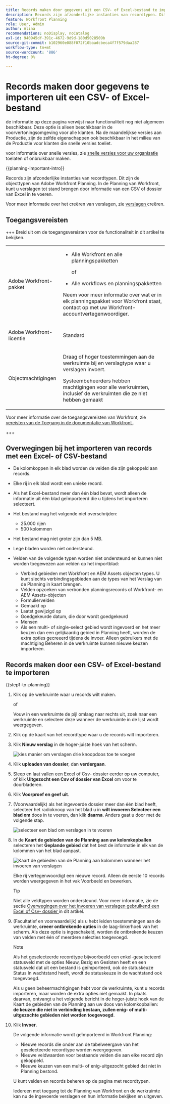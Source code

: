 ```yaml
---
title: Records maken door gegevens uit een CSV- of Excel-bestand te importeren
description: Records zijn afzonderlijke instanties van recordtypen. Dit zijn de objecttypen van Adobe Workfront Planning. In de Planning van Workfront, kunt u verslagen tot stand brengen door informatie van een CSV of dossier van Excel in te voeren.
feature: Workfront Planning
role: User, Admin
author: Alina
recommendations: noDisplay, noCatalog
exl-id: 940945df-391c-4672-9d9d-180d5028509b
source-git-commit: b102960e088f072f10baadcbeca4f7f579daa287
workflow-type: tm+mt
source-wordcount: '886'
ht-degree: 0%

---
```



# Records maken door gegevens te importeren uit een CSV- of Excel-bestand

<span class="preview"> de informatie op deze pagina verwijst naar functionaliteit nog niet algemeen beschikbaar. Deze optie is alleen beschikbaar in de voorvertoningsomgeving voor alle klanten. Na de maandelijkse versies aan Productie, zijn de zelfde eigenschappen ook beschikbaar in het milieu van de Productie voor klanten die snelle versies toeliet. </span>

<span class="preview"> voor informatie over snelle versies, zie [ snelle versies voor uw organisatie ](/help/quicksilver/administration-and-setup/set-up-workfront/configure-system-defaults/enable-fast-release-process.md) toelaten of onbruikbaar maken. </span>

{{planning-important-intro}}

Records zijn afzonderlijke instanties van recordtypen. Dit zijn de objecttypen van Adobe Workfront Planning. In de Planning van Workfront, kunt u verslagen tot stand brengen door informatie van een CSV of dossier van Excel in te voeren.

Voor meer informatie over het creëren van verslagen, zie [ verslagen ](/help/quicksilver/planning/records/create-records.md) creëren.

## Toegangsvereisten

+++ Breid uit om de toegangsvereisten voor de functionaliteit in dit artikel te bekijken. 

<table style="table-layout:auto"> 
<col> 
</col> 
<col> 
</col> 
<tbody> 
    <tr> 
<tr> 
</tr>   
<tr> 
   <td role="rowheader"><p>Adobe Workfront-pakket</p></td> 
   <td> 
<ul> 
<li><p>Alle Workfront en alle planningspakketten</p></li>
of
<li><p>Alle workflows en planningspakketten</li></ul>
<p>Neem voor meer informatie over wat er in elk planningspakket voor Workfront staat, contact op met uw Workfront-accountvertegenwoordiger. </p> 
   </td> 
  <tr> 
   <td role="rowheader"><p>Adobe Workfront-licentie</p></td> 
   <td><p>Standard</p>
   </td> 
  </tr>

<tr> 
   <td role="rowheader"><p>Objectmachtigingen</p></td> 
   <td> <p>Draag of hoger toestemmingen aan de werkruimte bij en verslagtype waar u verslagen invoert. </p>
   <p>Systeembeheerders hebben machtigingen voor alle werkruimten, inclusief de werkruimten die ze niet hebben gemaakt</p>
   </td> 
  </tr>  
</tbody> 
</table>

Voor meer informatie over de toegangsvereisten van Workfront, zie [ vereisten van de Toegang in de documentatie van Workfront ](/help/quicksilver/administration-and-setup/add-users/access-levels-and-object-permissions/access-level-requirements-in-documentation.md).

+++  


<!--Old:
<table style="table-layout:auto"> 
<col> 
</col> 
<col> 
</col> 
<tbody> 
    <tr> 
<tr> 
<td> 
   <p> Products</p> </td> 
   <td> 
   <ul><li><p> Adobe Workfront</p></li> 
   <li><p> Adobe Workfront Planning<p></li></ul></td> 
  </tr>   
<tr> 
   <td role="rowheader"><p>Adobe Workfront plan*</p></td> 
   <td> 
<p>Any of the following Workfront plans:</p> 
<ul><li>Select</li> 
<li>Prime</li> 
<li>Ultimate</li></ul> 
<p>Workfront Planning is not available for legacy Workfront plans</p> 
   </td> 
<tr> 
   <td role="rowheader"><p>Adobe Workfront Planning package*</p></td> 
   <td> 
<p>Any </p> 
<p>For more information about what is included in each Workfront Planning plan, contact your Workfront account manager. </p> 
   </td> 
 <tr> 
   <td role="rowheader"><p>Adobe Workfront platform</p></td> 
   <td> 
<p>Your organization's instance of Workfront must be onboarded to the Adobe Unified Experience to be able to access Workfront Planning.</p> 
<p>For more information, see <a href="/help/quicksilver/workfront-basics/navigate-workfront/workfront-navigation/adobe-unified-experience.md">Adobe Unified Experience for Workfront</a>. </p> 
   </td> 
   </tr> 
  </tr> 
  <tr> 
   <td role="rowheader"><p>Adobe Workfront license*</p></td> 
   <td> Standard
   <p>Workfront Planning is not available for legacy Workfront licenses</p> 
  </td> 
  </tr> 
  <tr> 
   <td role="rowheader"><p>Access level configuration</p></td> 
   <td> <p>There are no access level controls for Adobe Workfront Planning</p> 
   <p>Edit access in Workfront for the object types that you want to create (projects, programs, and portfolios) as you connect them from new records  </p>  
</td> 
  </tr> 
<tr> 
   <td role="rowheader"><p>Object permissions</p></td> 
   <td> <p>Contribute or higher permissions to the workspace and record type where you want to add records. </p>  
   <p>System Administrators have permissions to all workspaces, including the ones they did not create</p>
   <p>Manage permissions to Workfront objects (portfolios) to add children objects (projects).</p>
   </td> 
  </tr> 
</tbody> 
</table> -->


## Overwegingen bij het importeren van records met een Excel- of CSV-bestand

* De kolomkoppen in elk blad worden de velden die zijn gekoppeld aan records.
* Elke rij in elk blad wordt een unieke record.
* Als het Excel-bestand meer dan één blad bevat, wordt alleen de informatie uit één blad geïmporteerd die u tijdens het importeren selecteert.
* Het bestand mag het volgende niet overschrijden:
   * 25.000 rijen
   * 500 kolommen
* Het bestand mag niet groter zijn dan 5 MB.
* Lege bladen worden niet ondersteund.
* Velden van de volgende typen worden niet ondersteund en kunnen niet worden toegewezen aan velden op het importblad:

   * Verbind gebieden met Workfront en AEM Assets objecten types. U kunt slechts verbindingsgebieden aan de types van het Verslag van de Planning in kaart brengen.
   * Velden opzoeken van verbonden planningsrecords of Workfront- en AEM Assets-objecten
   * Formuliervelden
   * Gemaakt op
   * Laatst gewijzigd op
   * <span class="preview"> Goedgekeurde datum, die door </span> wordt goedgekeurd
   * Mensen
   * Als een multi- of single-select gebied wordt ingevoerd en het meer keuzen dan een gelijkaardig gebied in Planning heeft, worden de extra opties gecreeerd tijdens de invoer. Alleen gebruikers met de machtiging Beheren in de werkruimte kunnen nieuwe keuzen importeren.

## Records maken door een CSV- of Excel-bestand te importeren

{{step1-to-planning}}

1. Klik op de werkruimte waar u records wilt maken.

   of

   Vouw in een werkruimte de pijl omlaag naar rechts uit, zoek naar een werkruimte en selecteer deze wanneer de werkruimte in de lijst wordt weergegeven.
1. Klik op de kaart van het recordtype waar u de records wilt importeren.
1. Klik **Nieuw verslag** in de hoger-juiste hoek van het scherm.

   ![ kies manier om verslagen drie knoopdoos toe te voegen ](assets/choose-way-to-add-records-three-button-box.png)
1. Klik **uploaden van dossier**, dan **verdergaan**. <!--add screen shot when all three buttons are added - with the Submit a request button-->
1. Sleep en laat vallen een Excel of Csv- dossier eerder op uw computer, of klik **Uitgezocht een Csv of dossier van Excel** om voor te doorbladeren.
1. Klik **Voorproef en geef uit**.
1. (Voorwaardelijk) als het ingevoerde dossier meer dan één blad heeft, selecteer het radioknoop van het blad u in **wilt invoeren Selecteer een blad om** doos in te voeren, dan klik **daarna**. Anders gaat u door met de volgende stap.

   ![ selecteer een blad om verslagen in te voeren ](assets/select-a-sheet-to-import-box.png)
1. In de **Kaart de gebieden van de Planning aan uw kolomkopballen** selecteren het **Geplande gebied** dat het best de informatie in elk van de kolommen van het blad aanpast.

   ![ Kaart de gebieden van de Planning aan kolommen wanneer het invoeren van verslagen ](assets/map-planning-fields-to-columns-when-importing-records.png)

   Elke rij vertegenwoordigt een nieuwe record. Alleen de eerste 10 records worden weergegeven in het vak Voorbeeld en bewerken.

   >[!TIP]
   >
   >Niet alle veldtypen worden ondersteund. Voor meer informatie, zie de sectie [ Overwegingen over het invoeren van verslagen gebruikend een Excel of Csv- dossier ](#considerations-about-importing-records-using-an-excel-or-csv-file) in dit artikel.


1. (Facultatief en voorwaardelijk) als u hebt leiden toestemmingen aan de werkruimte, **creeer ontbrekende opties** in de laag-linkerhoek van het scherm. Als deze optie is ingeschakeld, worden de ontbrekende keuzen van velden met één of meerdere selecties toegevoegd.

   >[!NOTE]
   >
   >Als het geselecteerde recordtype bijvoorbeeld een enkel-geselecteerd statusveld met de opties Nieuw, Bezig en Gesloten heeft en een statusveld dat uit een bestand is geïmporteerd, ook de statuskeuze Status In wachtstand heeft, wordt de statuskeuze in de wachtstand ook toegevoegd.
   >
   >Als u geen beheermachtigingen hebt voor de werkruimte, kunt u records importeren, maar worden de extra opties niet gemaakt. In plaats daarvan, ontvangt u het volgende bericht in de hoger-juiste hoek van de Kaart de gebieden van de Planning aan uw doos van kolomkopballen: **de keuzen die niet in verbinding bestaan, zullen enig- of multi-uitgezochte gebieden niet worden toegevoegd**.

1. Klik **Invoer**.

   De volgende informatie wordt geïmporteerd in Workfront Planning:

   * Nieuwe records die onder aan de tabelweergave van het geselecteerde recordtype worden weergegeven.
   * Nieuwe veldwaarden voor bestaande velden die aan elke record zijn gekoppeld.
   * Nieuwe keuzen van een multi- of enig-uitgezocht gebied dat niet in Planning bestond.  <!--when we add connected records - add those here too-->

   U kunt velden en records beheren op de pagina met recordtypen.

   Iedereen met toegang tot de Planning van Workfront en de werkruimte kan nu de ingevoerde verslagen en hun informatie bekijken en uitgeven.

   <!--when we add connected records and the info icon in the tool changes, also add those items to the Import step and to the NOTE above it-->
